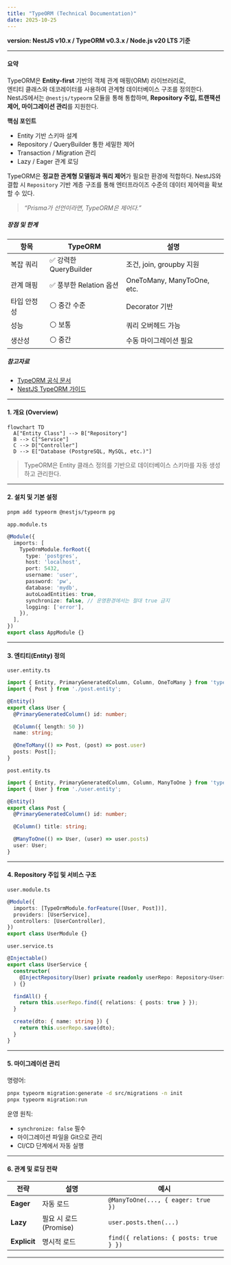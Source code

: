 ```yaml
---
title: "TypeORM (Technical Documentation)"
date: 2025-10-25
---
```


**version: NestJS v10.x / TypeORM v0.3.x / Node.js v20 LTS 기준**

---

#### 요약

TypeORM은 **Entity-first** 기반의 객체 관계 매핑(ORM) 라이브러리로,  
엔티티 클래스와 데코레이터를 사용하여 관계형 데이터베이스 구조를 정의한다.  
NestJS에서는 `@nestjs/typeorm` 모듈을 통해 통합하며, **Repository 주입, 트랜잭션 제어, 마이그레이션 관리**를 지원한다.

**핵심 포인트**
- Entity 기반 스키마 설계
- Repository / QueryBuilder 통한 세밀한 제어
- Transaction / Migration 관리
- Lazy / Eager 관계 로딩

TypeORM은 **정교한 관계형 모델링과 쿼리 제어**가 필요한 환경에 적합하다.
NestJS와 결합 시 `Repository` 기반 계층 구조를 통해
엔터프라이즈 수준의 데이터 제어력을 확보할 수 있다.

> *“Prisma가 선언이라면, TypeORM은 제어다.”*

##### 장점 및 한계

| 항목     | TypeORM            | 설명                         |
| ------ | ------------------ | -------------------------- |
| 복잡 쿼리  | ✅ 강력한 QueryBuilder | 조건, join, groupby 지원       |
| 관계 매핑  | ✅ 풍부한 Relation 옵션  | OneToMany, ManyToOne, etc. |
| 타입 안정성 | ⚪ 중간 수준            | Decorator 기반               |
| 성능     | ⚪ 보통               | 쿼리 오버헤드 가능                 |
| 생산성    | ⚪ 중간               | 수동 마이그레이션 필요               |



##### 참고자료
- [TypeORM 공식 문서](https://typeorm.io/)
- [NestJS TypeORM 가이드](https://docs.nestjs.com/techniques/database)

---

#### 1. 개요 (Overview)

```mermaid
flowchart TD
  A["Entity Class"] --> B["Repository"]
  B --> C["Service"]
  C --> D["Controller"]
  D --> E["Database (PostgreSQL, MySQL, etc.)"]
```

> TypeORM은 Entity 클래스 정의를 기반으로 데이터베이스 스키마를 자동 생성하고 관리한다.

---

#### 2. 설치 및 기본 설정

```bash
pnpm add typeorm @nestjs/typeorm pg
```

`app.module.ts`

```ts
@Module({
  imports: [
    TypeOrmModule.forRoot({
      type: 'postgres',
      host: 'localhost',
      port: 5432,
      username: 'user',
      password: 'pw',
      database: 'mydb',
      autoLoadEntities: true,
      synchronize: false, // 운영환경에서는 절대 true 금지
      logging: ['error'],
    }),
  ],
})
export class AppModule {}
```

---

#### 3. 엔티티(Entity) 정의

`user.entity.ts`

```ts
import { Entity, PrimaryGeneratedColumn, Column, OneToMany } from 'typeorm';
import { Post } from './post.entity';

@Entity()
export class User {
  @PrimaryGeneratedColumn() id: number;

  @Column({ length: 50 })
  name: string;

  @OneToMany(() => Post, (post) => post.user)
  posts: Post[];
}
```

`post.entity.ts`

```ts
import { Entity, PrimaryGeneratedColumn, Column, ManyToOne } from 'typeorm';
import { User } from './user.entity';

@Entity()
export class Post {
  @PrimaryGeneratedColumn() id: number;

  @Column() title: string;

  @ManyToOne(() => User, (user) => user.posts)
  user: User;
}
```

---

#### 4. Repository 주입 및 서비스 구조

`user.module.ts`

```ts
@Module({
  imports: [TypeOrmModule.forFeature([User, Post])],
  providers: [UserService],
  controllers: [UserController],
})
export class UserModule {}
```

`user.service.ts`

```ts
@Injectable()
export class UserService {
  constructor(
    @InjectRepository(User) private readonly userRepo: Repository<User>,
  ) {}

  findAll() {
    return this.userRepo.find({ relations: { posts: true } });
  }

  create(dto: { name: string }) {
    return this.userRepo.save(dto);
  }
}
```

---

#### 5. 마이그레이션 관리

명령어:

```bash
pnpx typeorm migration:generate -d src/migrations -n init
pnpx typeorm migration:run
```

운영 원칙:

* `synchronize: false` 필수
* 마이그레이션 파일을 Git으로 관리
* CI/CD 단계에서 자동 실행

---

#### 6. 관계 및 로딩 전략

| 전략           | 설명                | 예시                                     |
| ------------ | ----------------- | -------------------------------------- |
| **Eager**    | 자동 로드             | `@ManyToOne(..., { eager: true })`     |
| **Lazy**     | 필요 시 로드 (Promise) | `user.posts.then(...)`                 |
| **Explicit** | 명시적 로드            | `find({ relations: { posts: true } })` |

---

